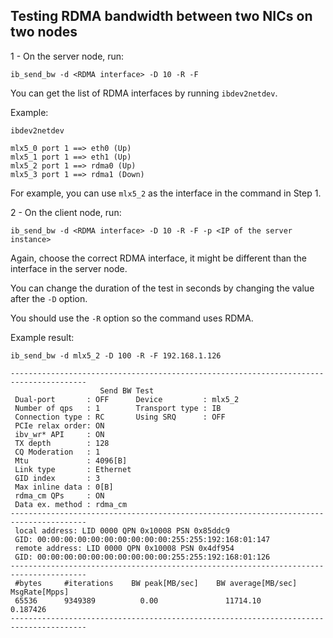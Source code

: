 ## Testing RDMA bandwidth between two NICs on two nodes

1 - On the server node, run:

```
ib_send_bw -d <RDMA interface> -D 10 -R -F
```

You can get the list of RDMA interfaces by running `ibdev2netdev`.

Example:

```
ibdev2netdev

mlx5_0 port 1 ==> eth0 (Up)
mlx5_1 port 1 ==> eth1 (Up)
mlx5_2 port 1 ==> rdma0 (Up)
mlx5_3 port 1 ==> rdma1 (Down)
```

For example, you can use `mlx5_2` as the interface in the command in Step 1.

2 - On the client node, run:

```
ib_send_bw -d <RDMA interface> -D 10 -R -F -p <IP of the server instance>
```

Again, choose the correct RDMA interface, it might be different than the interface in the server node.

You can change the duration of the test in seconds by changing the value after the `-D` option.

You should use the `-R` option so the command uses RDMA.

Example result:

```
ib_send_bw -d mlx5_2 -D 100 -R -F 192.168.1.126

---------------------------------------------------------------------------------------
                    Send BW Test
 Dual-port       : OFF		Device         : mlx5_2
 Number of qps   : 1		Transport type : IB
 Connection type : RC		Using SRQ      : OFF
 PCIe relax order: ON
 ibv_wr* API     : ON
 TX depth        : 128
 CQ Moderation   : 1
 Mtu             : 4096[B]
 Link type       : Ethernet
 GID index       : 3
 Max inline data : 0[B]
 rdma_cm QPs	 : ON
 Data ex. method : rdma_cm
---------------------------------------------------------------------------------------
 local address: LID 0000 QPN 0x10008 PSN 0x85ddc9
 GID: 00:00:00:00:00:00:00:00:00:00:255:255:192:168:01:147
 remote address: LID 0000 QPN 0x10008 PSN 0x4df954
 GID: 00:00:00:00:00:00:00:00:00:00:255:255:192:168:01:126
---------------------------------------------------------------------------------------
 #bytes     #iterations    BW peak[MB/sec]    BW average[MB/sec]   MsgRate[Mpps]
 65536      9349389          0.00               11714.10		   0.187426
---------------------------------------------------------------------------------------
```
